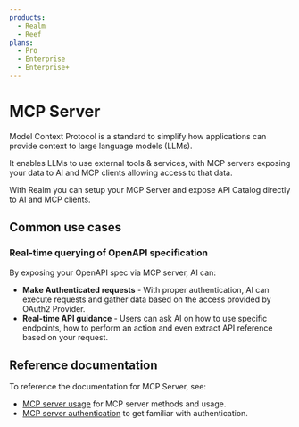 ```yaml
---
products:
  - Realm
  - Reef
plans:
  - Pro
  - Enterprise
  - Enterprise+
---
```


# MCP Server

Model Context Protocol is a standard to simplify how applications can provide context to large language models (LLMs).

It enables LLMs to use external tools & services, with MCP servers exposing your data to AI and MCP clients allowing access to that data.

With Realm you can setup your MCP Server and expose API Catalog directly to AI and MCP clients.

## Common use cases

### Real-time querying of OpenAPI specification

By exposing your OpenAPI spec via MCP server, AI can:

- **Make Authenticated requests** - With proper authentication, AI can execute requests and gather data based on the access provided by OAuth2 Provider.
- **Real-time API guidance** - Users can ask AI on how to use specific endpoints, how to perform an action and even extract API reference based on your request.

## Reference documentation

To reference the documentation for MCP Server, see:
- [MCP server usage](./mcp-server-usage.md) for MCP server methods and usage.
- [MCP server authentication](./mcp-server-authentication.md) to get familiar with authentication.
